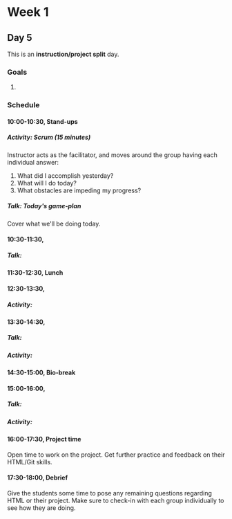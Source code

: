 # Week 1
## Day 5
This is an **instruction/project split** day.

### Goals
1.

### Schedule
#### 10:00-10:30, Stand-ups
##### Activity: Scrum (15 minutes)
Instructor acts as the facilitator, and moves around the group having each individual answer:

1. What did I accomplish yesterday?
2. What will I do today?
3. What obstacles are impeding my progress?

##### Talk: Today's game-plan
Cover what we'll be doing today.



#### 10:30-11:30,
##### Talk:


#### 11:30-12:30, Lunch



#### 12:30-13:30,
##### Activity:



#### 13:30-14:30,
##### Talk:

##### Activity:



#### 14:30-15:00, Bio-break



#### 15:00-16:00,
##### Talk:

##### Activity:



#### 16:00-17:30, Project time
Open time to work on the project. Get further practice and feedback on their HTML/Git skills.



#### 17:30-18:00, Debrief
Give the students some time to pose any remaining questions regarding HTML or their project. Make sure to check-in with each group individually to see how they are doing.
